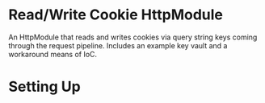 # Read/Write Cookie HttpModule
An HttpModule that reads and writes cookies via query string keys coming through the request pipeline. Includes an example key vault and a workaround means of IoC.

# Setting Up
